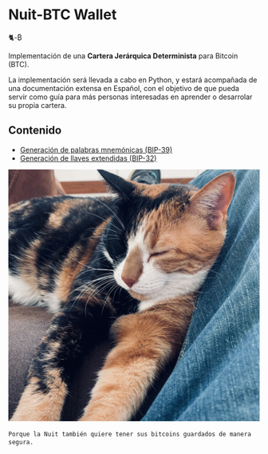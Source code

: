 # Nuit-BTC Wallet
🐈-₿

Implementación de una **Cartera Jerárquica Determinista** para Bitcoin (BTC).

La implementación será llevada a cabo en Python, y estará acompañada de una documentación extensa en Español, con el objetivo de que pueda servir como guía para más personas interesadas en aprender o desarrolar su propia cartera.

## Contenido

- [Generación de palabras mnemónicas (BIP-39)](/docs/mnemonic.md)
- [Generación de llaves extendidas (BIP-32)](/docs/extended_key.md)

![La Nuit](/media/la_nuit.jpg?raw=true)

```
Porque la Nuit también quiere tener sus bitcoins guardados de manera segura.
```